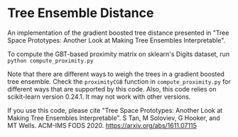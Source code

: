 # Tree Ensemble Distance
An implementation of the gradient boosted tree distance presented in "Tree Space Prototypes: Another Look at Making Tree Ensembles Interpretable".

To compute the GBT-based proximity matrix on sklearn's Digits dataset, run
`python compute_proximity.py`

Note that there are different ways to weigh the trees in a gradient boosted tree ensemble. Check the `proximityCGB` function in `compute_proximity.py` for different ways that are supported by this code. Also, this code relies on scikit-learn version 0.24.1. It may not work with other versions.

If you use this code, please cite "Tree Space Prototypes: Another Look at Making Tree Ensembles Interpretable". S Tan, M Soloviev, G Hooker, and MT Wells. ACM-IMS FODS 2020. https://arxiv.org/abs/1611.07115
